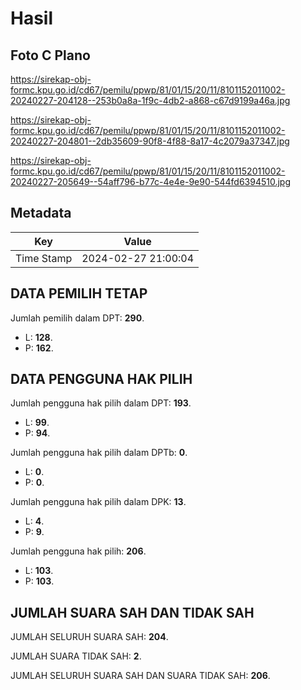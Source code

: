 # Hasil

## Foto C Plano

https://sirekap-obj-formc.kpu.go.id/cd67/pemilu/ppwp/81/01/15/20/11/8101152011002-20240227-204128--253b0a8a-1f9c-4db2-a868-c67d9199a46a.jpg

https://sirekap-obj-formc.kpu.go.id/cd67/pemilu/ppwp/81/01/15/20/11/8101152011002-20240227-204801--2db35609-90f8-4f88-8a17-4c2079a37347.jpg

https://sirekap-obj-formc.kpu.go.id/cd67/pemilu/ppwp/81/01/15/20/11/8101152011002-20240227-205649--54aff796-b77c-4e4e-9e90-544fd6394510.jpg


## Metadata

| Key        | Value               |
| ---------- | ------------------- |
| Time Stamp | 2024-02-27 21:00:04 |


## DATA PEMILIH TETAP

Jumlah pemilih dalam DPT: **290**.
 * L: **128**.
 * P: **162**.

## DATA PENGGUNA HAK PILIH

Jumlah pengguna hak pilih dalam DPT: **193**.
 * L: **99**.
 * P: **94**.

Jumlah pengguna hak pilih dalam DPTb: **0**.
 * L: **0**.
 * P: **0**.

Jumlah pengguna hak pilih dalam DPK: **13**.
 * L: **4**.
 * P: **9**.

Jumlah pengguna hak pilih: **206**.
 * L: **103**.
 * P: **103**.

## JUMLAH SUARA SAH DAN TIDAK SAH

JUMLAH SELURUH SUARA SAH: **204**.

JUMLAH SUARA TIDAK SAH: **2**.

JUMLAH SELURUH SUARA SAH DAN SUARA TIDAK SAH: **206**.


